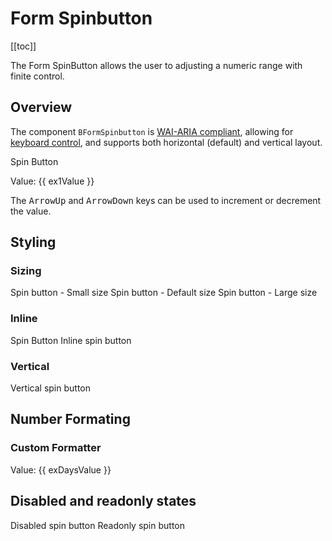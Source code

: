 # Form Spinbutton

<ClientOnly>
  <Teleport to=".bd-toc">

[[toc]]

  </Teleport>
</ClientOnly>

<div class="lead mb-5">

The Form SpinButton allows the user to adjusting a numeric range with finite control.

</div>

## Overview

The component `BFormSpinbutton` is
[WAI-ARIA compliant](https://www.w3.org/TR/wai-aria-practices-1.2/#spinbutton), allowing for
[keyboard control](#accessibility), and supports both horizontal (default) and vertical layout.

<HighlightCard>
  <label for="demo-sb">Spin Button</label>
  <BFormSpinbutton v-model="ex1Value" min="1" max="100" step="1" />
  <p>Value: {{ ex1Value }}</p>
  <template #html>

```vue
<template>
  <BFormSpinbutton min="1" max="100" step="1" />
</template>

<script setup lang="ts">
const ex1Value = ref(50)
</script>
```

  </template>
</HighlightCard>

The <kbd>ArrowUp</kbd> and <kbd>ArrowDown</kbd> keys can be used to increment or decrement the
value.

## Styling

### Sizing

<BCard class="bg-body-tertiary mb-4">
  <label for="sb-small">Spin button - Small size</label>
  <BFormSpinbutton id="sb-small" size="sm" placeholder="--" class="mb-2" />
  <label for="sb-default">Spin button - Default size</label>
  <BFormSpinbutton id="sb-default" placeholder="--" class="mb-2" />
  <label for="sb-large">Spin button - Large size</label>
  <BFormSpinbutton id="sb-large" size="lg" placeholder="--" class="mb-2" />
</BCard>

### Inline

<HighlightCard>
  <label for="demo-sb">Spin Button</label>
  <label for="sb-inline">Inline spin button</label>
  <BFormSpinbutton id="sb-inline" v-model="ex1Value" inline />
  <template #html>

```vue
<template>
  <label for="sb-inline">Inline spin button</label>
  <BFormSpinbutton id="sb-inline" v-model="ex1Value" inline />
</template>

<script setup lang="ts">
const ex1Value = ref(50)
</script>
```

  </template>
</HighlightCard>

### Vertical

<HighlightCard>
  <label for="sb-vertical">Vertical spin button</label>
  <BFormSpinbutton id="sb-vertical" v-model="ex1Value" vertical />
  <template #html>

```vue
<template>
  <label for="sb-vertical">Vertical spin button</label>
  <BFormSpinbutton id="sb-vertical" v-model="ex1Value" vertical> </BFormSpinbutton>
</template>

<script setup lang="ts">
const ex1Value = ref(50)
</script>
```

  </template>
</HighlightCard>

## Number Formating

### Custom Formatter

<HighlightCard>
  <BFormSpinbutton
    id="sb-days"
    v-model="exDaysValue"
    :formatter-fn="dayFormatter"
    min="0"
    max="6"
    wrap
  />
  <p>Value: {{ exDaysValue }}</p>
  <template #html>

```vue-html
<BFormSpinbutton
  id="sb-days"
  v-model="exDaysValue"
  :formatter-fn="dayFormatter"
  min="0"
  max="6"
  wrap
/>
<p>Value: {{ exDaysValue }}</p>
```

  </template>
</HighlightCard>

## Disabled and readonly states

<HighlightCard>
  <BRow>
    <BCol md="6" class="mb-2">
      <label for="sb-disabled">Disabled spin button</label>
      <BFormSpinbutton id="sb-disabled" v-model="ex1Value" disabled />
    </BCol>
    <BCol md="6" class="mb-2">
      <label for="sb-readonly" class="">Readonly spin button</label>
      <BFormSpinbutton id="sb-readonly" v-model="ex1Value" readonly />
    </BCol>
  </BRow>
  <template #html>

```vue-html
<BRow>
  <BCol md="6" class="mb-2">
    <label for="sb-disabled">Disabled spin button</label>
    <BFormSpinbutton id="sb-disabled" v-model="ex1Value" disabled />
  </BCol>
  <BCol md="6" class="mb-2">
    <label for="sb-readonly" class="">Readonly spin button</label>
    <BFormSpinbutton id="sb-readonly" v-model="ex1Value" readonly />
  </BCol>
</BRow>
```

  </template>
</HighlightCard>

<ComponentReference :data="data" />

<script setup lang="ts">
import {data} from '../../data/components/formSpinbutton.data'
import ComponentReference from '../../components/ComponentReference.vue'
import HighlightCard from '../../components/HighlightCard.vue'
import {BButton, BProgressBar, BCard, BCardBody, BProgress} from 'bootstrap-vue-next'
import {ref, computed} from 'vue'

const days = ref(['Sunday', 'Monday', 'Tuesday', 'Wednesday', 'Thursday', 'Friday', 'Saturday'])
const exDaysValue = ref(0);

const ex1Value = ref(50);
let dayFormatter = (value) => {
  return days.value[value]
}
</script>
